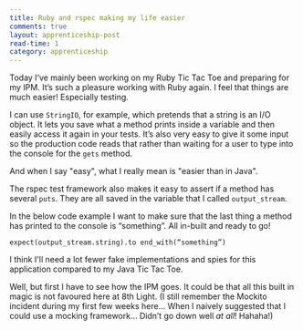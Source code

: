 ```yaml
---
title: Ruby and rspec making my life easier
comments: true
layout: apprenticeship-post
read-time: 1
category: apprenticeship
---
```


Today I’ve mainly been working on my Ruby Tic Tac Toe and preparing for my IPM. It’s such a pleasure working with Ruby again. I feel that things are much easier! Especially testing.

<!--break-->

I can use `StringIO`, for example, which pretends that a string is an I/O object. It lets you save what a method prints inside a variable and then easily access it again in your tests. It’s also very easy to give it some input so the production code reads that rather than waiting for a user to type into the console for the `gets` method.

And when I say "easy", what I really mean is "easier than in Java".

The rspec test framework also makes it easy to assert if a method has several `puts`. They are all saved in the variable that I called `output_stream`.

In the below code example I want to make sure that the last thing a method has printed to the console is “something”. All in-built and ready to go!

`expect(output_stream.string).to end_with(“something”)`

I think I'll need a lot fewer fake implementations and spies for this application compared to my Java Tic Tac Toe.

Well, but first I have to see how the IPM goes. It could be that all this built in magic is not favoured here at 8th Light. (I still remember the Mockito incident during my first few weeks here… When I naively suggested that I could use a mocking framework… Didn’t go down well *at all*! Hahaha!)